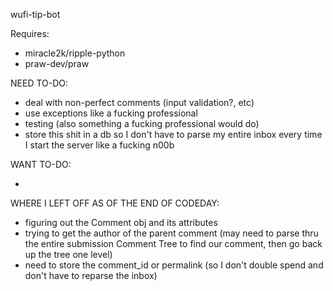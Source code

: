 wufi-tip-bot

Requires:

* miracle2k/ripple-python
* praw-dev/praw

NEED TO-DO:

* deal with non-perfect comments (input validation?, etc)
* use exceptions like a fucking professional
* testing (also something a fucking professional would do)
* store this shit in a db so I don't have to parse my entire inbox every time I start the server like a fucking n00b

WANT TO-DO:

*

WHERE I LEFT OFF AS OF THE END OF CODEDAY:

* figuring out the Comment obj and its attributes
* trying to get the author of the parent comment (may need to parse thru the entire submission Comment Tree to find our comment, then go back up the tree one level)
* need to store the comment_id or permalink (so I don't double spend and don't have to reparse the inbox)